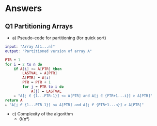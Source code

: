 # Answers

## Q1 Partitioning Arrays

- a) Pseudo-code for partitioning (for quick sort)

```lua
input: "Array A[1...n]"
output: "Partitioned version of array A"

PTR ⬅ 1
for i ⬅ 2 to n do
    if A[i] <= A[PTR] then
        LASTVAL ⬅ A[PTR]
        A[PTR] ⬅ A[i]
        PTR ⬅ PTR + 1
        for j ⬅ PTR to i do
            A[j] ↔ LASTVAL
    ⇐ "A[j ∈ {1...PTR-1}] <= A[PTR] and A[j ∈ {PTR+1...i}] > A[PTR]"
return A
⇐ "A[j ∈ {1...PTR-1}] <= A[PTR] and A[j ∈ {PTR+1...n}] > A[PTR]"
```

- c) Complexity of the algorithm
  - θ(n²)
